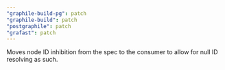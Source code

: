 ```yaml
---
"graphile-build-pg": patch
"graphile-build": patch
"postgraphile": patch
"grafast": patch
---
```


Moves node ID inhibition from the spec to the consumer to allow for null ID
resolving as such.
